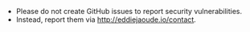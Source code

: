 - Please do not create GitHub issues to report security vulnerabilities. 
- Instead, report them via http://eddiejaoude.io/contact.
